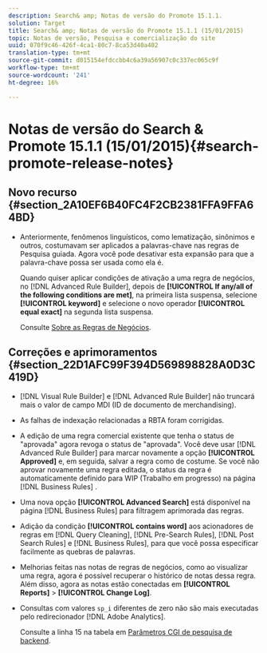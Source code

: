 ```yaml
---
description: Search& amp; Notas de versão do Promote 15.1.1.
solution: Target
title: Search& amp; Notas de versão do Promote 15.1.1 (15/01/2015)
topic: Notas de versão, Pesquisa e comercialização do site
uuid: 070f9c46-426f-4ca1-80c7-8ca53d40a402
translation-type: tm+mt
source-git-commit: d015154efdccbb4c6a39a56907c0c337ec065c9f
workflow-type: tm+mt
source-wordcount: '241'
ht-degree: 16%

---
```



# Notas de versão do Search &amp; Promote 15.1.1 (15/01/2015){#search-promote-release-notes}

## Novo recurso {#section_2A10EF6B40FC4F2CB2381FFA9FFA64BD}

* Anteriormente, fenômenos linguísticos, como lematização, sinônimos e outros, costumavam ser aplicados a palavras-chave nas regras de Pesquisa guiada. Agora você pode desativar esta expansão para que a palavra-chave possa ser usada como ela é.

   Quando quiser aplicar condições de ativação a uma regra de negócios, no [!DNL Advanced Rule Builder], depois de **[!UICONTROL If any/all of the following conditions are met]**, na primeira lista suspensa, selecione **[!UICONTROL keyword]** e selecione o novo operador **[!UICONTROL equal exact]** na segunda lista suspensa.

   Consulte [Sobre as Regras de Negócios](../c-about-rules-menu/c-about-business-rules.md#concept_2A93D76216754D3D8412CDEA00BD26BD).

## Correções e aprimoramentos {#section_22D1AFC99F394D569898828A0D3C419D}

* [!DNL Visual Rule Builder] e  [!DNL Advanced Rule Builder] não truncará mais o valor de campo MDI (ID de documento de merchandising).
* As falhas de indexação relacionadas a RBTA foram corrigidas.
* A edição de uma regra comercial existente que tenha o status de &quot;aprovada&quot; agora revoga o status de &quot;aprovada&quot;. Você deve usar [!DNL Advanced Rule Builder] para marcar novamente a opção **[!UICONTROL Approved]** e, em seguida, salvar a regra como de costume. Se você não aprovar novamente uma regra editada, o status da regra é automaticamente definido para WIP (Trabalho em progresso) na página [!DNL Business Rules] .
* Uma nova opção **[!UICONTROL Advanced Search]** está disponível na página [!DNL Business Rules] para filtragem aprimorada das regras.
* Adição da condição **[!UICONTROL contains word]** aos acionadores de regras em [!DNL Query Cleaning], [!DNL Pre-Search Rules], [!DNL Post Search Rules] e [!DNL Business Rules], para que você possa especificar facilmente as quebras de palavras.
* Melhorias feitas nas notas de regras de negócios, como ao visualizar uma regra, agora é possível recuperar o histórico de notas dessa regra. Além disso, agora as notas estão conectadas em **[!UICONTROL Reports]** > **[!UICONTROL Change Log]**.
* Consultas com valores `sp_i` diferentes de zero não são mais executadas pelo redirecionador [!DNL Adobe Analytics].

   Consulte a linha 15 na tabela em [Parâmetros CGI de pesquisa de backend](../c-appendices/c-cgiparameters.md#reference_582E85C3886740C98FE88CA9DF7918E8).

